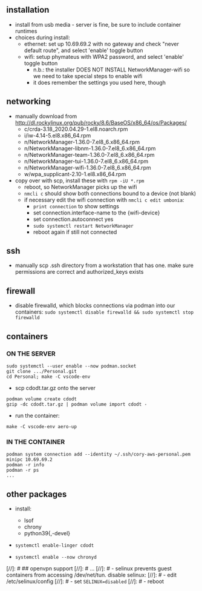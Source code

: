 ## installation

- install from usb media - server is fine, be sure to include container runtimes
- choices during install:
    - ethernet: set up 10.69.69.2 with no gateway and check "never default route", and select 'enable' toggle button
    - wifi: setup phymateus with WPA2 password, and select 'enable' toggle button
        - n.b.: the installer DOES NOT INSTALL NetworkManager-wifi so we need to take special steps to enable wifi
        - it does remember the settings you used here, though

## networking
- manually download from http://dl.rockylinux.org/pub/rocky/8.6/BaseOS/x86_64/os/Packages/
    - c/crda-3.18_2020.04.29-1.el8.noarch.rpm
    - i/iw-4.14-5.el8.x86_64.rpm
    - n/NetworkManager-1.36.0-7.el8_6.x86_64.rpm
    - n/NetworkManager-libnm-1.36.0-7.el8_6.x86_64.rpm
    - n/NetworkManager-team-1.36.0-7.el8_6.x86_64.rpm
    - n/NetworkManager-tui-1.36.0-7.el8_6.x86_64.rpm
    - n/NetworkManager-wifi-1.36.0-7.el8_6.x86_64.rpm
    - w/wpa_supplicant-2.10-1.el8.x86_64.rpm
- copy over with scp, install these with `rpm -iU *.rpm`
    - reboot, so NetworkManager picks up the wifi
    - `nmcli c` should show both connections bound to a device (not blank) 
    - if necessary edit the wifi connection with `nmcli c edit umbonia`:
        - `print connection` to show settings
        - set connection.interface-name to the {wifi-device}
        - set connection.autoconnect yes
        - `sudo systemctl restart NetworkManager`
        - reboot again if still not connected

## ssh
- manually scp .ssh directory from a workstation that has one. make sure
    permissions are correct and authorized_keys exists

## firewall
- disable firewalld, which blocks connections via podman into our containers:
    `sudo systemctl disable firewalld && sudo systemctl stop firewalld`

## containers

### ON THE SERVER
```
sudo systemctl --user enable --now podman.socket
git clone .../Personal.git
cd Personal; make -C vscode-env
```

- scp cdodt.tar.gz onto the server
```
podman volume create cdodt
gzip -dc cdodt.tar.gz | podman volume import cdodt -
```

- run the container:
```
make -C vscode-env aero-up
```

### IN THE CONTAINER
```
podman system connection add --identity ~/.ssh/cory-aws-personal.pem minipc 10.69.69.2
podman -r info
podman -r ps
...
```

## other packages
- install:
    - lsof
    - chrony
    - python39{,-devel}

- `systemctl enable-linger cdodt`
- `systemctl enable --now chronyd`

[//]: # ## openvpn support
[//]: # ...
[//]: # - selinux prevents guest containers from accessing /dev/net/tun. disable selinux:
[//]: #     - edit /etc/selinux/config
[//]: #     - set `SELINUX=disabled` 
[//]: #     - reboot
